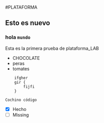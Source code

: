 #PLATAFORMA
## Esto es nuevo
### hola `mundo`
Esta es la primera prueba de plataforma_LAB

* CHOCOLATE
* peras
* tomates

````
    ifgher
    gir {
        fijfi
    }
````
````
Cochino código

````
- [x] Hecho
- [ ] Missing

